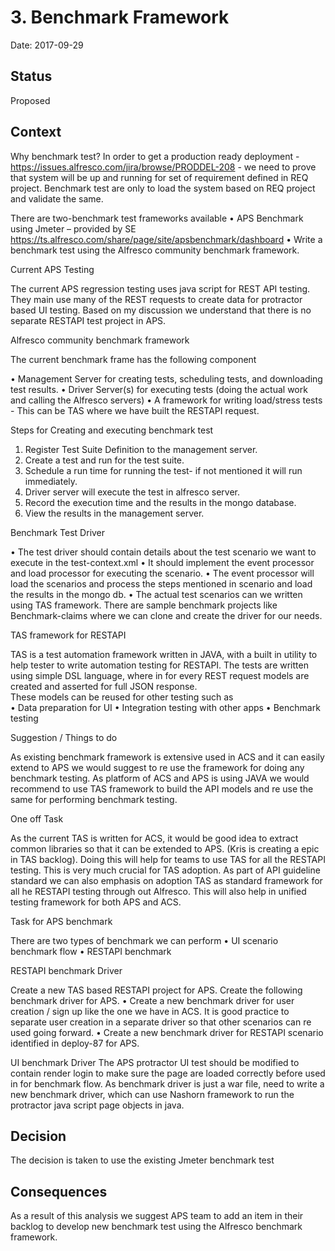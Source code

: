# 3. Benchmark Framework

Date: 2017-09-29

## Status

Proposed

## Context

Why benchmark test?
In order to get a production ready deployment - https://issues.alfresco.com/jira/browse/PRODDEL-208 - we need to prove that system will be up and running for set of requirement defined in REQ project. Benchmark test are only to load the system based on REQ project and validate the same.

There are two-benchmark test frameworks available 
•	APS Benchmark using Jmeter – provided by SE https://ts.alfresco.com/share/page/site/apsbenchmark/dashboard
•	Write a benchmark test using the Alfresco community benchmark framework.

Current APS Testing

The current APS regression testing uses java script for REST API testing. They main use many of the REST requests to create data for protractor based UI testing. Based on my discussion we understand that there is no separate RESTAPI test project in APS.

Alfresco community benchmark framework

 The current benchmark frame has the following component  

•	Management Server for creating tests, scheduling tests, and downloading test results.
•	Driver Server(s) for executing tests (doing the actual work and calling the Alfresco servers)
•	A framework for writing load/stress tests - This can be TAS where we have built the RESTAPI request.  

Steps for Creating and executing benchmark test

1) Register Test Suite Definition to the management server.
2) Create a test and run for the test suite.
3) Schedule a run time for running the test- if not mentioned it will run immediately.
4) Driver server will execute the test in alfresco server. 
5) Record the execution time and the results in the mongo database.
6) View the results in the management server.

Benchmark Test Driver 

•	The test driver should contain details about the test scenario we want to execute in the test-context.xml 
•	It should implement the event processor and load processor for executing the scenario.
•	The event processor will load the scenarios and process the steps mentioned in scenario and load the results in the mongo db.
•	The actual test scenarios can we written using TAS framework.
There are sample benchmark projects like Benchmark-claims where we can clone and create the driver for our needs.  

TAS framework for RESTAPI

TAS is a test automation framework written in JAVA, with a built in utility to help tester to write automation testing for RESTAPI. The tests are written using simple DSL language, where in for every REST request models are created and asserted for full JSON response.  
These models can be reused for other testing such as  
•	Data preparation for UI 
•	Integration testing with other apps
•	Benchmark testing

Suggestion / Things to do  

As existing benchmark framework is extensive used in ACS and it can easily extend to APS we would suggest to re use the framework for doing any benchmark testing. As platform of ACS and APS is using JAVA we would recommend to use TAS framework to build the API models and re use the same for performing benchmark testing.  

One off Task

As the current TAS is written for ACS, it would be good idea to extract common libraries so that it can be extended to APS. (Kris is creating a epic in TAS backlog).  Doing this will help for teams to use TAS for all the RESTAPI testing.  This is very much crucial for TAS adoption. As part of API guideline standard we can also emphasis on adoption TAS as standard framework for all he RESTAPI testing through out Alfresco. This will also help in unified testing framework for both APS and ACS.

Task for APS benchmark

There are two types of benchmark we can perform 
•	UI scenario benchmark flow
•	RESTAPI benchmark

RESTAPI benchmark Driver

Create a new TAS based RESTAPI project for APS.
Create the following benchmark driver for APS.
•	Create a new benchmark driver for user creation / sign up like the one we have in 	ACS. It is good practice to separate user creation in a separate driver so that other 	scenarios can re used going forward.
•	Create a new benchmark driver for RESTAPI scenario identified in deploy-87 for APS.

UI benchmark Driver
The APS protractor UI test should be modified to contain render login to make sure the page are loaded correctly before used in for benchmark flow.
As benchmark driver is just a war file, need to write a new benchmark driver, which can use Nashorn framework to run the protractor java script page objects in java. 


## Decision

The decision is taken to use the existing Jmeter benchmark test 

## Consequences

As a result of this analysis we suggest APS team to add an item in their backlog to develop 
new benchmark test using the Alfresco benchmark framework. 
